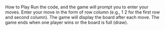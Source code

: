 How to Play
Run the code, and the game will prompt you to enter your moves.
Enter your move in the form of row column (e.g., 1 2 for the first row and second column).
The game will display the board after each move.
The game ends when one player wins or the board is full (draw).
